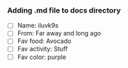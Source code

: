 ### Adding .md file to docs directory ###

- [ ] Name:  iluvk9s
- [ ] From:  Far away and long ago
- [ ] Fav food:  Avocado
- [ ] Fav activity:  Stuff
- [ ] Fav color:  purple
